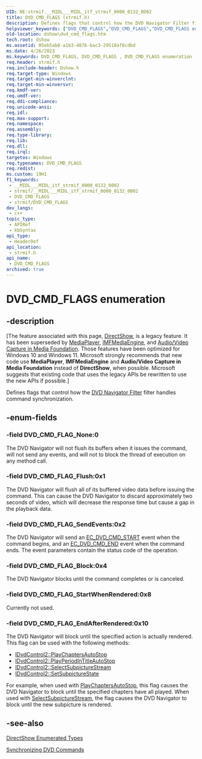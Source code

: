 ```yaml
---
UID: NE:strmif.__MIDL___MIDL_itf_strmif_0000_0132_0002
title: DVD_CMD_FLAGS (strmif.h)
description: Defines flags that control how the DVD Navigator Filter filter handles command synchronization.
helpviewer_keywords: ["DVD_CMD_FLAGS","DVD_CMD_FLAGS","DVD_CMD_FLAGS enumeration [DirectShow]","DVD_CMD_FLAGSEnumeration","DVD_CMD_FLAG_Block","DVD_CMD_FLAG_EndAfterRendered","DVD_CMD_FLAG_Flush","DVD_CMD_FLAG_None","DVD_CMD_FLAG_SendEvents","DVD_CMD_FLAG_StartWhenRendered","dshow.dvd_cmd_flags","strmif/DVD_CMD_FLAGS","strmif/DVD_CMD_FLAG_Block","strmif/DVD_CMD_FLAG_EndAfterRendered","strmif/DVD_CMD_FLAG_Flush","strmif/DVD_CMD_FLAG_None","strmif/DVD_CMD_FLAG_SendEvents","strmif/DVD_CMD_FLAG_StartWhenRendered"]
old-location: dshow\dvd_cmd_flags.htm
tech.root: dshow
ms.assetid: 05eb5ab8-a1b3-4876-bac3-29510af8cdbd
ms.date: 4/26/2023
ms.keywords: DVD_CMD_FLAGS, DVD_CMD_FLAGS , DVD_CMD_FLAGS enumeration [DirectShow], DVD_CMD_FLAGSEnumeration, DVD_CMD_FLAG_Block, DVD_CMD_FLAG_EndAfterRendered, DVD_CMD_FLAG_Flush, DVD_CMD_FLAG_None, DVD_CMD_FLAG_SendEvents, DVD_CMD_FLAG_StartWhenRendered, dshow.dvd_cmd_flags, strmif/DVD_CMD_FLAGS, strmif/DVD_CMD_FLAG_Block, strmif/DVD_CMD_FLAG_EndAfterRendered, strmif/DVD_CMD_FLAG_Flush, strmif/DVD_CMD_FLAG_None, strmif/DVD_CMD_FLAG_SendEvents, strmif/DVD_CMD_FLAG_StartWhenRendered
req.header: strmif.h
req.include-header: Dshow.h
req.target-type: Windows
req.target-min-winverclnt: 
req.target-min-winversvr: 
req.kmdf-ver: 
req.umdf-ver: 
req.ddi-compliance: 
req.unicode-ansi: 
req.idl: 
req.max-support: 
req.namespace: 
req.assembly: 
req.type-library: 
req.lib: 
req.dll: 
req.irql: 
targetos: Windows
req.typenames: DVD_CMD_FLAGS
req.redist: 
ms.custom: 19H1
f1_keywords:
 - __MIDL___MIDL_itf_strmif_0000_0132_0002
 - strmif/__MIDL___MIDL_itf_strmif_0000_0132_0002
 - DVD_CMD_FLAGS
 - strmif/DVD_CMD_FLAGS
dev_langs:
 - c++
topic_type:
 - APIRef
 - kbSyntax
api_type:
 - HeaderDef
api_location:
 - strmif.h
api_name:
 - DVD_CMD_FLAGS
archived: true
---
```


# DVD_CMD_FLAGS enumeration


## -description

\[The feature associated with this page, [DirectShow](/windows/win32/directshow/directshow), is a legacy feature. It has been superseded by [MediaPlayer](/uwp/api/Windows.Media.Playback.MediaPlayer), [IMFMediaEngine](/windows/win32/api/mfmediaengine/nn-mfmediaengine-imfmediaengine), and [Audio/Video Capture in Media Foundation](/windows/win32/medfound/audio-video-capture-in-media-foundation). Those features have been optimized for Windows 10 and Windows 11. Microsoft strongly recommends that new code use **MediaPlayer**, **IMFMediaEngine** and **Audio/Video Capture in Media Foundation** instead of **DirectShow**, when possible. Microsoft suggests that existing code that uses the legacy APIs be rewritten to use the new APIs if possible.\]

Defines flags that control how the <a href="/windows/desktop/DirectShow/dvd-navigator-filter">DVD Navigator Filter</a> filter handles command synchronization.

## -enum-fields

### -field DVD_CMD_FLAG_None:0

The DVD Navigator will not flush its buffers when it issues the command, will not send any events, and will not to block the thread of execution on any method call.

### -field DVD_CMD_FLAG_Flush:0x1

The DVD Navigator will flush all of its buffered video data before issuing the command. This can cause the DVD Navigator to discard approximately two seconds of video, which will decrease the response time but cause a gap in the playback data.

### -field DVD_CMD_FLAG_SendEvents:0x2

The DVD Navigator will send an <a href="/windows/desktop/DirectShow/ec-dvd-cmd-start">EC_DVD_CMD_START</a> event when the command begins, and an <a href="/windows/desktop/DirectShow/ec-dvd-cmd-end">EC_DVD_CMD_END</a> event when the command ends. The event parameters contain the status code of the operation.

### -field DVD_CMD_FLAG_Block:0x4

The DVD Navigator blocks until the command completes or is canceled.

### -field DVD_CMD_FLAG_StartWhenRendered:0x8

Currently not used.

### -field DVD_CMD_FLAG_EndAfterRendered:0x10

The DVD Navigator will block until the specified action is actually rendered. This flag can be used with the following methods:

<ul>
<li>
<a href="/windows/desktop/api/strmif/nf-strmif-idvdcontrol2-playchaptersautostop">IDvdControl2::PlayChaptersAutoStop</a>
</li>
<li>
<a href="/windows/desktop/api/strmif/nf-strmif-idvdcontrol2-playperiodintitleautostop">IDvdControl2::PlayPeriodInTitleAutoStop</a>
</li>
<li>
<a href="/windows/desktop/api/strmif/nf-strmif-idvdcontrol2-selectsubpicturestream">IDvdControl2::SelectSubpictureStream</a>
</li>
<li>
<a href="/windows/desktop/api/strmif/nf-strmif-idvdcontrol2-setsubpicturestate">IDvdControl2::SetSubpictureState</a>
</li>
</ul>
For example, when used with <a href="/windows/desktop/api/strmif/nf-strmif-idvdcontrol2-playchaptersautostop">PlayChaptersAutoStop</a>, this flag causes the DVD Navigator to block until the specified chapters have all played. When used with <a href="/windows/desktop/api/strmif/nf-strmif-idvdcontrol2-selectsubpicturestream">SelectSubpictureStream</a>, the flag causes the DVD Navigator to block until the new subpicture is rendered.

## -see-also

<a href="/windows/desktop/DirectShow/directshow-enumerated-types">DirectShow Enumerated Types</a>



<a href="/windows/desktop/DirectShow/synchronizing-dvd-commands">Synchronizing DVD Commands</a>
